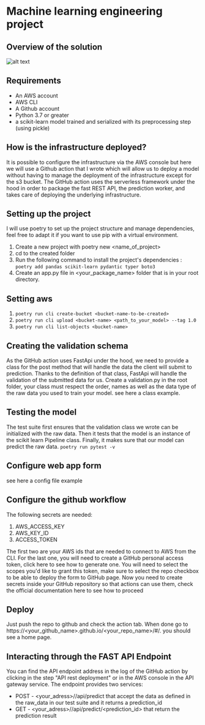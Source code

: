 # Machine learning engineering project

## Overview of the solution

![alt text](https://cdn-images-1.medium.com/max/1000/1*NmuZ3pjxuX3sdw09ONVFCA.png)

## Requirements

* An AWS account
* AWS CLI
* A Github account
* Python 3.7 or greater
* a scikit-learn model trained and serialized with its preprocessing step (using pickle)


## How is the infrastructure deployed?
It is possible to configure the infrastructure via the AWS console but here we will use a Github action that I wrote which will allow us to deploy a model without having to manage the deployment of the infrastructure except for the s3 bucket.
The GitHub action uses the serverless framework under the hood in order to package the fast REST API, the prediction worker, and takes care of deploying the underlying infrastructure.

## Setting up the project
I will use poetry to set up the project structure and manage dependencies, feel free to adapt it if you want to use pip with a virtual environment.
1. Create a new project with poetry new <name_of_project>
2. cd to the created folder
3. Run the following command to install the project's dependencies : `poetry add pandas scikit-learn pydantic typer boto3`
4. Create an app.py file in <your_package_name> folder that is in your root directory.

## Setting aws 

1. `poetry run cli create-bucket <bucket-name-to-be-created>`
2. `poetry run cli upload <bucket-name> <path_to_your_model> --tag 1.0`
3. `poetry run cli list-objects <bucket-name> `

## Creating the validation schema

As the GitHub action uses FastApi under the hood, we need to provide a class for the post method that will handle the data the client will submit to prediction. Thanks to the definition of that class, FastApi will handle the validation of the submitted data for us.
Create a validation.py in the root folder, your class must respect the order, names as well as the data type of the raw data you used to train your model. see here a class example.

## Testing the model
The test suite first ensures that the validation class we wrote can be initialized with the raw data. Then it tests that the model is an instance of the scikit learn Pipeline class. Finally, it makes sure that our model can predict the raw data.
 `poetry run pytest -v`

## Configure web app form
see here a config file example

## Configure the github workflow

The following secrets are needed:
1. AWS_ACCESS_KEY
2. AWS_KEY_ID
3. ACCESS_TOKEN

The first two are your AWS ids that are needed to connect to AWS from the CLI. For the last one, you will need to create a GitHub personal access token, click here to see how to generate one.
You will need to select the scopes you'd like to grant this token, make sure to select the repo checkbox to be able to deploy the form to GitHub page.
Now you need to create secrets inside your GitHub repository so that actions can use them, check the official documentation here to see how to proceed

## Deploy

Just push the repo to github and check the action tab. When done go to https://<your_github_name>.github.io/<your_repo_name>/#/. you should see a home page.

## Interacting through the FAST API Endpoint
You can find the API endpoint address in the log of the GitHub action by clicking in the step "API rest deployment" or in the AWS console in the API gateway service.
The endpoint provides two services:
* POST - <your_adress>/<stage>/api/predict that accept the data as defined in the raw_data in our test suite and it returns a prediction_id
* GET - <your_adress>/<stage>/api/predict/<prediction_id> that return the prediction result
  
